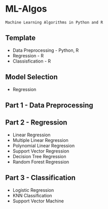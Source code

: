 # ML-Algos

    Machine Learning Algorithms in Python and R

## Template

- Data Preprocessing - Python, R
- Regression - R
- Classisfication - R

## Model Selection

- Regression

## Part 1 - Data Preprocessing

## Part 2 - Regression

- Linear Regression
- Multiple Linear Regression
- Polynomial Linear Regression
- Support Vector Regression
- Decision Tree Regression
- Random Forest Regression

## Part 3 - Classification

- Logistic Regression
- KNN Classification
- Support Vector Machine

